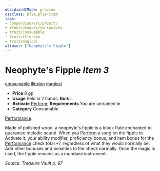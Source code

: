 ```yaml
---
obsidianUIMode: preview
cssclass: pf2e,pf2e-item
tags:
- compendium/src/pf2e/tv
- item/category/consumable
- trait/consumable
- trait/illusion
- trait/magical
aliases: ["Neophyte's Fipple"]
---
```

# Neophyte's Fipple *Item 3*  
[consumable](rules/traits/consumable.md)  [illusion](rules/traits/illusion.md)  [magical](rules/traits/magical.md)  

- **Price** 8 gp
- **Usage** held in 2 hands; **Bulk** L
- **Activate** [Perform](rules/actions/perform.md); **Requirements** You are untrained in
- **Category** Consumable

[Performance](compendium/skills.md#Performance).

Made of polished wood, a neophyte's fipple is a block flute enchanted to guarantee melodic sound. When you [Perform](rules/actions/perform.md) a song on the fipple to Activate it, your ability modifier, proficiency bonus, and item bonus for the [Performance](compendium/skills.md#Performance) check total +7, regardless of what they would normally be. Add other bonuses and penalties to the check normally. Once the magic is used, the fipple remains as a mundane instrument.

*Source: Treasure Vault p. 97*